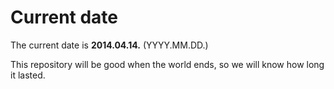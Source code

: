 # Current date

The current date is **2014.04.14.** (YYYY.MM.DD.)

This repository will be good when the world ends, so we will know how long it lasted.
